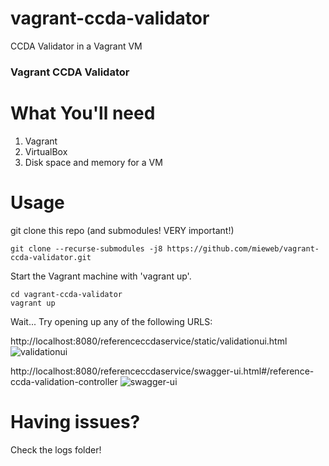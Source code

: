 vagrant-ccda-validator
===============

CCDA Validator in a Vagrant VM

### Vagrant CCDA Validator

What You'll need
================

1. Vagrant
2. VirtualBox
3. Disk space and memory for a VM

Usage
=====

git clone this repo (and submodules! VERY important!)
```
git clone --recurse-submodules -j8 https://github.com/mieweb/vagrant-ccda-validator.git
```

Start the Vagrant machine with 'vagrant up'.
```
cd vagrant-ccda-validator
vagrant up
```

Wait...
Try opening up any of the following URLS:

http://localhost:8080/referenceccdaservice/static/validationui.html
![validationui](https://i.imgur.com/DM3E6ny.png)

http://localhost:8080/referenceccdaservice/swagger-ui.html#/reference-ccda-validation-controller
![swagger-ui](https://i.imgur.com/1OdtDyg.png)

Having issues?
=====
Check the logs folder!
